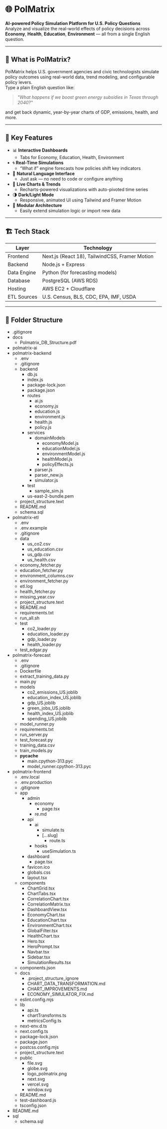 # 🌐 PolMatrix

**AI-powered Policy Simulation Platform for U.S. Policy Questions**  
Analyze and visualize the real-world effects of policy decisions across **Economy**, **Health**, **Education**, **Environment** — all from a single English question.

---

## 🧠 What is PolMatrix?

PolMatrix helps U.S. government agencies and civic technologists simulate policy outcomes using real-world data, trend modeling, and configurable policy levers.  
Type a plain English question like:

> _"What happens if we boost green energy subsidies in Texas through 2040?"_

and get back dynamic, year-by-year charts of GDP, emissions, health, and more.

---

## 🚀 Key Features

- 📊 **Interactive Dashboards**
  - Tabs for Economy, Education, Health, Environment
- 🌀 **Real-Time Simulations**
  - “What if” engine forecasts how policies shift key indicators
- 🧠 **Natural Language Interface**
  - Just ask — no need to code or configure anything
- 🎨 **Live Charts & Trends**
  - Recharts-powered visualizations with auto-pivoted time series
- 🌗 **Dark/Light Mode**
  - Responsive, animated UI using Tailwind and Framer Motion
- 🧩 **Modular Architecture**
  - Easily extend simulation logic or import new data

---

## 🏗️ Tech Stack

| Layer       | Technology |
|-------------|------------|
| Frontend    | Next.js (React 18), TailwindCSS, Framer Motion |
| Backend     | Node.js + Express |
| Data Engine | Python (for forecasting models) |
| Database    | PostgreSQL (AWS RDS) |
| Hosting     | AWS EC2 + Cloudflare |
| ETL Sources | U.S. Census, BLS, CDC, EPA, IMF, USDA |

---

## 📁 Folder Structure
- .gitignore
- docs
  - Polmatrix_DB_Structure.pdf
- polmatrix-ai
- polmatrix-backend
  - .env
  - .gitignore
  - backend
    - db.js
    - index.js
    - package-lock.json
    - package.json
    - routes
      - ai.js
      - economy.js
      - education.js
      - environment.js
      - health.js
      - policy.js
    - services
      - domainModels
        - economyModel.js
        - educationModel.js
        - environmentModel.js
        - healthModel.js
        - policyEffects.js
      - parser.js
      - parser_new.js
      - simulator.js
    - test
      - sample_sim.js
    - us-east-2-bundle.pem
  - project_structure.text
  - README.md
  - schema.sql
- polmatrix-etl
  - .env
  - .env.example
  - .gitignore
  - data
    - us_co2.csv
    - us_education.csv
    - us_gdp.csv
    - us_health.csv
  - economy_fetcher.py
  - education_fetcher.py
  - environment_columns.csv
  - environment_fetcher.py
  - etl.log
  - health_fetcher.py
  - missing_year.csv
  - project_structure.text
  - README.md
  - requirements.txt
  - run_all.sh
  - test
    - co2_loader.py
    - education_loader.py
    - gdp_loader.py
    - health_loader.py
  - test_edgar.py
- polmatrix-forecast
  - .env
  - .gitignore
  - Dockerfile
  - extract_training_data.py
  - main.py
  - models
    - co2_emissions_US.joblib
    - education_index_US.joblib
    - gdp_US.joblib
    - green_jobs_US.joblib
    - health_index_US.joblib
    - spending_US.joblib
  - model_runner.py
  - requirements.txt
  - run_server.py
  - test_forecast.py
  - training_data.csv
  - train_models.py
  - __pycache__
    - main.cpython-313.pyc
    - model_runner.cpython-313.pyc
- polmatrix-frontend
  - .env.local
  - .env.production
  - .gitignore
  - app
    - admin
      - economy
        - page.tsx
      - re.md
    - api
      - ai
        - simulate.ts
        - [...slug]
          - route.ts
      - hooks
        - useSimulation.ts
    - dashboard
      - page.tsx
    - favicon.ico
    - globals.css
    - layout.tsx
  - components
    - ChartGrid.tsx
    - ChartTabs.tsx
    - CorrelationChart.tsx
    - CorrelationMatrix.tsx
    - DashboardView.tsx
    - EconomyChart.tsx
    - EducationChart.tsx
    - EnvironmentChart.tsx
    - GlobalFilter.tsx
    - HealthChart.tsx
    - Hero.tsx
    - HeroPrompt.tsx
    - Navbar.tsx
    - Sidebar.tsx
    - SimulationResults.tsx
  - components.json
  - docs
    - .project_structure_ignore
    - CHART_DATA_TRANSFORMATION.md
    - CHART_IMPROVEMENTS.md
    - ECONOMY_SIMULATOR_FIX.md
  - eslint.config.mjs
  - lib
    - api.ts
    - chartTransforms.ts
    - metricsConfig.ts
  - next-env.d.ts
  - next.config.ts
  - package-lock.json
  - package.json
  - postcss.config.mjs
  - project_structure.text
  - public
    - file.svg
    - globe.svg
    - logo_polmatrix.png
    - next.svg
    - vercel.svg
    - window.svg
  - README.md
  - test-dashboard.js
  - tsconfig.json
- README.md
- sql
  - schema.sql


